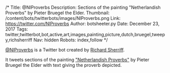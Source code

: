 /*
Title: @NlProverbs
Description: Sections of the painting "Netherlandish Proverbs" by Pieter Bruegel the Elder.
Thumbnail: /content/bots/twitterbots/images/NlProverbs.png
Link: https://twitter.com/NlProverbs
Author: botsheeter.py
Date: December 23, 2017
Tags: twitter,twitterbot,bot,active,art,images,painting,picture,dutch,bruegel,tweepy,richsherriff
Nav: hidden
Robots: index,follow
*/

[@NlProverbs](https://twitter.com/NlProverbs) is a Twitter bot created by [Richard Sherriff](https://twitter.com/richsherriff). 

It tweets sections of the painting ["Netherlandish Proverbs"](https://en.wikipedia.org/wiki/Netherlandish_Proverbs) by Pieter Bruegel the Elder with text giving the proverb depicted.
